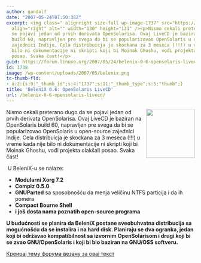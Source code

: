 ```yaml
---
author: gandalf
date: "2007-05-24T07:50:38Z"
excerpt: <img class=" alignright size-full wp-image-1737" src="https://linuxo.org/wp-content/uploads/2007/05/belenix.png"
  align="right" alt="" width="130" height="131" /><p>Nismo cekali preterano dugo da
  se pojavi jedan od prvih derivata OpenSolarisa. Ovaj LiveCD je baziran na OpenSolaris
  build 60, napravljen pre svega da bi se popularizovao OpenSolaris u open-source
  zajednici Indije. Cela distribuicja je skockana za 3 meseca (!!!) u vreme kada nije
  bilo ni dokumentacije ni skripti koji bi Moinak Ghoshu, vođi projekta olak&scaron;ali
  posao. Svaka čast!</p>
guid: https://forum.linuxo.org/2007/05/24/belenix-0-6-opensolaris-livecd/
id: 1738
image: /wp-content/uploads/2007/05/belenix.png
tc-thumb-fld:
- a:2:{s:9:"_thumb_id";s:4:"1737";s:11:"_thumb_type";s:5:"thumb";}
title: 'BeleniX 0.6: OpenSolaris LiveCD'
url: /belenix-0-6-opensolaris-livecd/
---
```

<img class=" alignright size-full wp-image-1737" src="https://linuxo.org/wp-content/uploads/2007/05/belenix.png" align="right" alt="" width="130" height="131" />

Nismo cekali preterano dugo da se pojavi jedan od prvih derivata OpenSolarisa. Ovaj LiveCD je baziran na OpenSolaris build 60, napravljen pre svega da bi se popularizovao OpenSolaris u open-source zajednici Indije. Cela distribuicja je skockana za 3 meseca (!!!) u vreme kada nije bilo ni dokumentacije ni skripti koji bi Moinak Ghoshu, vođi projekta olak&scaron;ali posao. Svaka čast!

<!--break-->

&nbsp;U BeleniX-u se nalaze:

  * **Modularni Xorg 7.2**
  * **Compiz 0.5.0**
  * **GNUParted** sa sposobno&scaron;ću da menja veličinu NTFS particija i da ih pomera
  * ****Compact Bourne Shell****
  * **i jo&scaron; dosta nama poznatih open-source programa**

**U budućnosti se planira da BeleniX postane sveobuhvatna distribucija sa mogućno&scaron;ću da se instalira i na hard disk. Planiraju se dva ogranka, jedan koji bi održavao kompatibilnost sa izvornim OpenSolarisom i drugi koji bi se zvao GNU/OpenSolaris i koji bi bio baziran na GNU/OSS softveru.**

[Креирај тему форума везану за овај текст](https://linuxo.org/nova-tema-na-forumu/?se_pid=1738)